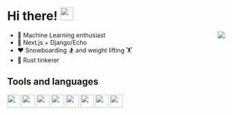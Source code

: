 # Hi there! <img width="30" src="https://media.giphy.com/media/hvRJCLFzcasrR4ia7z/giphy.gif">

<img align="right" src="https://github-readme-stats.vercel.app/api?username=ManiacMaxo&count_private=true&show_icons=true&hide_title=true&hide=stars" />

-   👀 Machine Learning enthusiast
-   🔨 Next.js + Django/Echo
-   ❤️ Snowboarding 🏂 and weight lifting 🏋️
-   🦀 Rust tinkerer

## Tools and languages

<p>
<a href="https://www.nginx.com/" target="_blank" title="Nginx"><img height="30" src="https://storage.gorchilov.net/images/gh/nginx.svg" /></a>
<a href="https://www.docker.com/" target="_blank" title="Docker"><img height="30" src="https://storage.gorchilov.net/images/gh/docker.svg" /></a>
<a href="https://reactjs.org/" target="_blank" title="React"><img height="30" src="https://storage.gorchilov.net/images/gh/react.svg" /></a>
<a href="https://www.djangoproject.com/" target="_blank" title="Django"><img height="30" src="https://storage.gorchilov.net/images/gh/django.svg" /></a>
<a href="https://graphql.org/" target="_blank" title="GraphQL"><img height="30" src="https://storage.gorchilov.net/images/gh/graphql.svg" /></a>
<a href="https://www.tensorflow.org/" target="_blank" title="TensorFlow"><img height="30" src="https://storage.gorchilov.net/images/gh/tensorflow.svg" /></a>
<a href="https://www.raspberrypi.org/" target="_blank" title="Raspberry Pi"><img height="30" src="https://storage.gorchilov.net/images/gh/raspberry.svg" /></a>
<a href="https://go.dev/" target="_blank" title="Golang"><img height="30" src="https://storage.gorchilov.net/images/gh/golang.svg" /></a>
</p>
